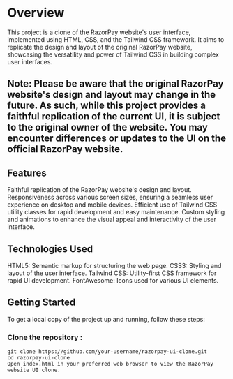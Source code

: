 # Overview

This project is a clone of the RazorPay website's user interface, implemented using HTML, CSS, and the Tailwind CSS framework. It aims to replicate the design and layout of the original RazorPay website, showcasing the versatility and power of Tailwind CSS in building complex user interfaces.

## Note: Please be aware that the original RazorPay website's design and layout may change in the future. As such, while this project provides a faithful replication of the current UI, it is subject to the original owner of the website. You may encounter differences or updates to the UI on the official RazorPay website.

## Features
Faithful replication of the RazorPay website's design and layout.
Responsiveness across various screen sizes, ensuring a seamless user experience on desktop and mobile devices.
Efficient use of Tailwind CSS utility classes for rapid development and easy maintenance.
Custom styling and animations to enhance the visual appeal and interactivity of the user interface.

## Technologies Used
HTML5: Semantic markup for structuring the web page.
CSS3: Styling and layout of the user interface.
Tailwind CSS: Utility-first CSS framework for rapid UI development.
FontAwesome: Icons used for various UI elements.


## Getting Started
To get a local copy of the project up and running, follow these steps:

### Clone the repository :
    
    git clone https://github.com/your-username/razorpay-ui-clone.git
    cd razorpay-ui-clone
    Open index.html in your preferred web browser to view the RazorPay website UI clone.
